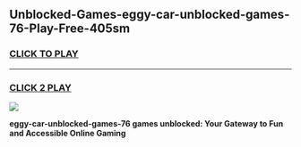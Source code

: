 
## Unblocked-Games-eggy-car-unblocked-games-76-Play-Free-405sm
<h3>
<a href="https://premium76.site?title=eggy-car-unblocked-games-76&ref=15A">CLICK TO PLAY</a></h3>
<hr>

<h3>
<a href="https://premium76.site?title=eggy-car-unblocked-games-76&ref=15A">CLICK 2 PLAY</a>
  
</h3>

<a href="https://premium76.site?title=eggy-car-unblocked-games-76&ref=15A"><img src="https://clearcache.store/games.png"></a>


**eggy-car-unblocked-games-76 games unblocked: Your Gateway to Fun and Accessible Online Gaming**
